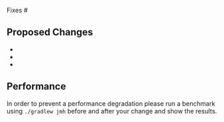 Fixes #

## Proposed Changes

-
-
-

## Performance

In order to prevent a performance degradation please run a benchmark
using `./gradlew jmh` before and after your change and show the results.

<!-- Outputs of build/reports/jmh/results.txt -->

